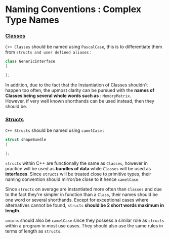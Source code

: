 # Naming Conventions : Complex Type Names
### <u>Classes </u>

`C++ Classes` should be named using `PascalCase`, this is to differentiate them from `structs and user defined aliases` :
``` cpp linenums="1"
class GenericInterface 
{

}; 
```

In addition, due to the fact that the Instantiation of Classes shouldn't happen too often, the upmost clarity can be pursued with the **names of Classes being several whole words such as** : `MemoryMatrix`.   
However, if very well known shorthands can be used instead, then they should be.

### <u>Structs </u>

`C++ Structs` should be named using `camelCase` :
``` cpp linenums="1"
struct shapeBundle 
{

}; 
```

`structs` within C++ are functionally the same as `Classes`, however in practice will be used as **bundles of data** while `Classes` will be used as **interfaces**. 
Since `structs` will be treated close to primitive types, their naming convention should mirror/be close to it hence `camelCase`.  

Since `structs` on average are instantiated more often than `Classes` and due to the fact they're simpler in function than a `Class`, their names should be one word or several shorthands. Except for exceptional cases where alternatives cannot be found, `structs` **should be 2 short words maximum in length.**

`unions` should also be `camelCase` since they possess a similar role as `structs` within a program in most use cases. They should also use the same rules in terms of length as `structs`.